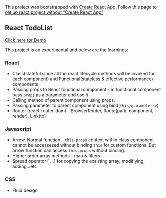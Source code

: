 This project was bootstrapped with [Create React App](https://github.com/facebook/create-react-app).
Follow this page to [set up react project without "Create React App"](https://github.com/web-slate/beginner-react-app-guide/blob/master/simple-banking-app/docs/index.md)

## React TodoList 
[Click here for Demo](https://shangan23.github.io/react-todos/)

This project is an experimental and below are the learnings:

### React

- Class(stateful since all the react lifecycle methods will be invoked for each component) and Functional(stateless & effective performance) components
- Passing props to React functional component - in functional component pass `props` as a parameter and use it.
- Calling method of parent component using props. 
- Passing parameter to parent component using bind(`this`,`<parameters>`)
- Router (react-router-dom) - BrowserRouter, Route(path, component, render), Link(to)

### Javascript 

- Arrow, Normal function - `this.props` context within class component cannot be accessesed without binding `this` for custom functions. But arrow function can access `this.props` without binding.
- Higher order array methods - map & filters
- Spread operator [ ...] for copying the exsisting array, modifiying, adding...etc

### CSS
- Fluid design 